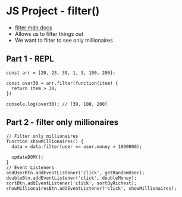 # JS Project - filter()
* [filter mdn docs](https://developer.mozilla.org/en-US/docs/Web/JavaScript/Reference/Global_Objects/Array/filter)
* Allows us to filter things out
* We want to filter to see only millionaires

## Part 1 - REPL
```
const arr = [20, 23, 39, 1, 3, 100, 200];

const over30 = arr.filter(function(item) {
  return item > 30;
})

console.log(over30); // [39, 100, 200]
```

## Part 2 - filter only millionaires
```
// Filter only millionaires
function showMillionaires() {
  data = data.filter(user => user.money > 1000000);

  updateDOM();
}
// Event Listeners
addUserBtn.addEventListener('click', getRandomUser);
doubleBtn.addEventListener('click', doubleMoney);
sortBtn.addEventListener('click', sortByRichest);
showMillionairesBtn.addEventListener('click', showMillionaires);
```
